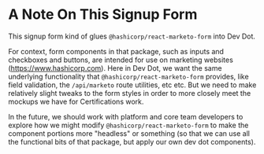 # A Note On This Signup Form

This signup form kind of glues `@hashicorp/react-marketo-form` into Dev Dot.

For context, form components in that package, such as inputs and checkboxes and buttons, are intended for use on marketing websites (<https://www.hashicorp.com>). Here in Dev Dot, we want the same underlying functionality that `@hashicorp/react-marketo-form` provides, like field validation, the `/api/marketo` route utilities, etc etc. But we need to make relatively slight tweaks to the form styles in order to more closely meet the mockups we have for Certifications work.

In the future, we should work with platform and core team developers to explore how we might modify `@hashicorp/react-marketo-form` to make the component portions more "headless" or something (so that we can use all the functional bits of that package, but apply our own dev dot components).
